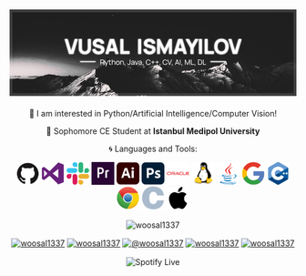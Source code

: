 ## ![Welcome to my profile 🤟](header.jpg)


<center> 🔭 I am interested in Python/Artificial Intelligence/Computer Vision!

🏫 Sophomore CE Student at **Istanbul Medipol University**

🌀 Languages and Tools:</center>

<p align="center"> <img src="https://raw.githubusercontent.com/devicons/devicon/ac557d6ff33ff370a5db99f97aeab35ea5c67fbd/icons/github/github-original.svg" alt="github" width="40" height="40"/>

<img src="https://raw.githubusercontent.com/devicons/devicon/ac557d6ff33ff370a5db99f97aeab35ea5c67fbd/icons/visualstudio/visualstudio-plain.svg" alt="github" width="40" height="40"/>

<img src="https://raw.githubusercontent.com/devicons/devicon/ac557d6ff33ff370a5db99f97aeab35ea5c67fbd/icons/slack/slack-original.svg" alt="github" width="40" height="40"/>

<img src="https://raw.githubusercontent.com/devicons/devicon/ac557d6ff33ff370a5db99f97aeab35ea5c67fbd/icons/premierepro/premierepro-plain.svg" alt="github" width="40" height="40"/>

<img src="https://raw.githubusercontent.com/devicons/devicon/ac557d6ff33ff370a5db99f97aeab35ea5c67fbd/icons/illustrator/illustrator-plain.svg" alt="github" width="40" height="40"/>

<img src="https://raw.githubusercontent.com/devicons/devicon/ac557d6ff33ff370a5db99f97aeab35ea5c67fbd/icons/photoshop/photoshop-plain.svg" alt="github" width="40" height="40"/>

<img src="https://raw.githubusercontent.com/devicons/devicon/ac557d6ff33ff370a5db99f97aeab35ea5c67fbd/icons/oracle/oracle-original.svg" alt="github" width="40" height="40"/>

<img src="https://raw.githubusercontent.com/devicons/devicon/ac557d6ff33ff370a5db99f97aeab35ea5c67fbd/icons/linux/linux-original.svg" alt="github" width="40" height="40"/>

<img src="https://raw.githubusercontent.com/devicons/devicon/ac557d6ff33ff370a5db99f97aeab35ea5c67fbd/icons/java/java-original.svg" alt="github" width="40" height="40"/>

<img src="https://raw.githubusercontent.com/devicons/devicon/ac557d6ff33ff370a5db99f97aeab35ea5c67fbd/icons/google/google-original.svg" alt="github" width="40" height="40"/>

<img src="https://raw.githubusercontent.com/devicons/devicon/ac557d6ff33ff370a5db99f97aeab35ea5c67fbd/icons/cplusplus/cplusplus-original.svg" alt="github" width="40" height="40"/>

<img src="https://raw.githubusercontent.com/devicons/devicon/ac557d6ff33ff370a5db99f97aeab35ea5c67fbd/icons/chrome/chrome-original.svg" alt="github" width="40" height="40"/>

<img src="https://raw.githubusercontent.com/devicons/devicon/ac557d6ff33ff370a5db99f97aeab35ea5c67fbd/icons/c/c-original.svg" alt="github" width="40" height="40"/>

<img src="https://raw.githubusercontent.com/devicons/devicon/ac557d6ff33ff370a5db99f97aeab35ea5c67fbd/icons/apple/apple-original.svg" alt="github" width="40" height="40"/>
</p>

<p align="center"><img align="center" src="https://github-readme-stats.vercel.app/api?username=woosal1337&show_icons=true&theme=dark" alt="woosal1337" /></p>

<p align="center">
<a href="https://twitter.com/woosal1337" target="blank"><img align="center" src="https://cdn.jsdelivr.net/npm/simple-icons@3.0.1/icons/twitter.svg" alt="woosal1337" height="30" width="30" /></a>
<a href="https://linkedin.com/in/woosal1337" target="blank"><img align="center" src="https://cdn.jsdelivr.net/npm/simple-icons@3.0.1/icons/linkedin.svg" alt="woosal1337" height="30" width="30" /></a>
<a href="https://medium.com/@woosal1337" target="blank"><img align="center" src="https://cdn.jsdelivr.net/npm/simple-icons@3.0.1/icons/medium.svg" alt="@woosal1337" height="30" width="30" /></a>
<a href="https://stackoverflow.com/users/12183903/woosal" target="blank"><img align="center" src="https://cdn.jsdelivr.net/npm/simple-icons@3.0.1/icons/stackoverflow.svg" alt="woosal1337" height="30" width="30" /></a>
<a href="https://dev.to/woosal" target="blank"><img align="center" src="https://cdn.jsdelivr.net/npm/simple-icons@3.0.1/icons/dev-dot-to.svg" alt="woosal1337   " height="30" width="30" /></a>
</p>

<p align="center"><img align="center" src="https://spotify-github-profile.vercel.app/api/view?uid=3pd70lv4jpyjbjxjfgysx3pzl&cover_image=true&theme=default" alt="Spotify Live"/></p>
